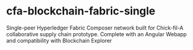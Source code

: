 # cfa-blockchain-fabric-single
Single-peer Hyperledger Fabric Composer network built for Chick-fil-A collaborative supply chain prototype. Complete with an Angular Webapp and compatibility with Blockchain Explorer
